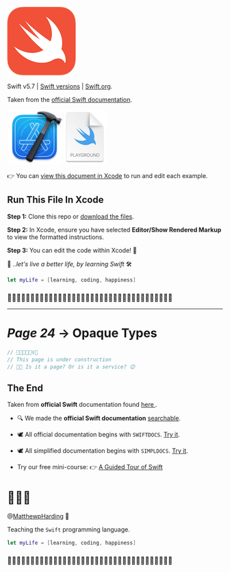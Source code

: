 ![Swift](readme-images/swift-logo.png)

Swift v5.7 | [Swift versions](find-my-swift-version.md) | [Swift.org](https://docs.swift.org).

Taken from the [official Swift documentation](https://docs.swift.org/swift-book/LanguageGuide/TheBasics.html).

![Xcode Playground](readme-images/xcode-icon.png)
![Swift Playground Icon](readme-images/playground-file.png)

👉 You can [view this document in Xcode](https://github.com/MatthewpHarding/SWIFTDOCS-24-opaque-types/archive/refs/heads/main.zip) to run and edit each example.
## Run This File In Xcode

**Step 1:** Clone this repo or [download the files](https://github.com/MatthewpHarding/SWIFTDOCS-24-opaque-types/archive/refs/heads/main.zip).

**Step 2:** In Xcode, ensure you have selected **Editor/Show Rendered Markup** to view the formatted instructions.

**Step 3:** You can edit the code within Xcode!  🎉

🤩 *..let's live a better life, by learning Swift* 🛠

```Swift
let myLife = [learning, coding, happiness] 
```
### 🧕🏻👨🏿‍💼👩🏼‍💼👩🏻‍💻👨🏼‍💼🧛🏻‍♀️👩🏼‍💻💁🏽‍♂️🕵🏻‍♂️🧝🏼‍♀️🦹🏼‍♀🧕🏾🧟‍♂️
-----------
# *Page 24* → Opaque Types

```Swift
// 🚧👷👷👷🏿‍♀️🚧
// This page is under construction
// 🤔💭 Is it a page? Or is it a service? 😊
```
## The End
Taken from **official Swift** documentation found [here ](https://docs.swift.org/swift-book/LanguageGuide/TheBasics.html).

- 🔍 We made the **official Swift documentation** [searchable](https://github.com/MatthewpHarding?tab=repositories). 

- 🕊 All official documentation begins with `SWIFTDOCS`. [Try it](https://github.com/MatthewpHarding?tab=repositories&q=SWIFTDOCS).

- 🕊 All simplified documentation begins with `SIMPLDOCS`. [Try it](https://github.com/MatthewpHarding?tab=repositories&q=SIMPLDOCS).

- Try our free mini-course:
👉 [A Guided Tour of Swift](https://github.com/MatthewpHarding/a-tour-of-swift) 

# 🤷🏼‍♂️



@[MatthewpHarding](https://github.com/MatthewpHarding) 🔗


Teaching the `Swift` programming language.

```Swift
let myLife = [learning, coding, happiness] 
```
### 🧕🏻👨🏿‍💼👩🏼‍💼👩🏻‍💻👨🏼‍💼🧛🏻‍♀️👩🏼‍💻💁🏽‍♂️🕵🏻‍♂️🧝🏼‍♀️🦹🏼‍♀🧕🏾🧟‍♂️
